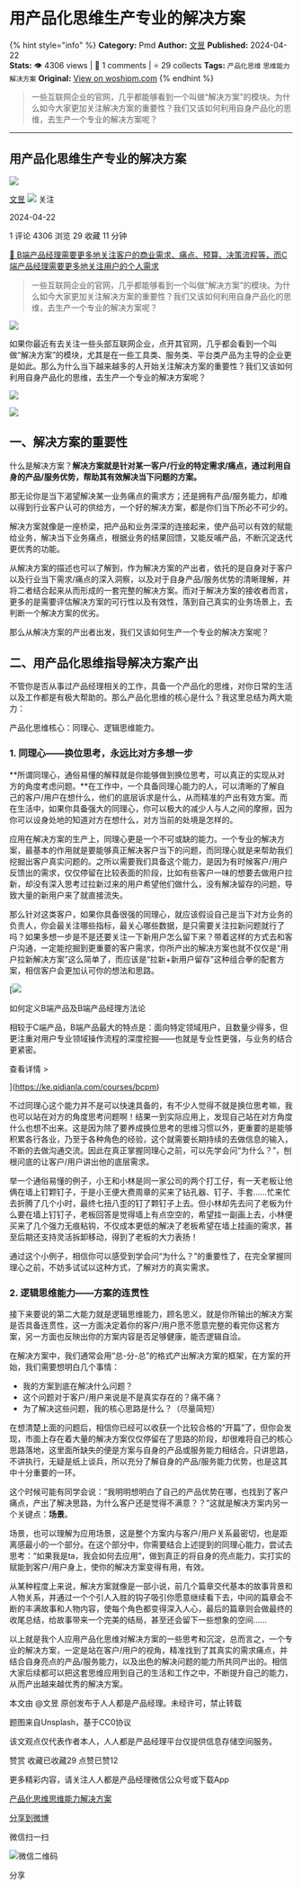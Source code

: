 # 用产品化思维生产专业的解决方案
{% hint style="info" %}
**Category:** Pmd
**Author:** [文昱](https://www.woshipm.com/u/1292895)
**Published:** 2024-04-22  
**Stats:** 👁️ 4306 views | 💬 1 comments | ⭐ 29 collects
**Tags:** `产品化思维` `思维能力` `解决方案`
**Original:** [View on woshipm.com](https://www.woshipm.com/pmd/6033350.html)
{% endhint %}
> 一些互联网企业的官网，几乎都能够看到一个叫做“解决方案”的模块。为什么如今大家更加关注解决方案的重要性？我们又该如何利用自身产品化的思维，去生产一个专业的解决方案呢？

---

## 用产品化思维生产专业的解决方案

[![](https://image.woshipm.com/wp-files/2021/09/tqj0ePMkmOWCSNaj7DfA.jpeg!/both/72x72)](https://www.woshipm.com/u/1292895)

[文昱](https://www.woshipm.com/u/1292895) ![](https://static.woshipm.com/tag/1101_1@2x.png) 关注

2024-04-22

1 评论 4306 浏览 29 收藏 11 分钟

[🔗 B端产品经理需要更多地关注客户的商业需求、痛点、预算、决策流程等，而C端产品经理需要更多地关注用户的个人需求](https://ke.qidianla.com/courses/bcpm)

> 一些互联网企业的官网，几乎都能够看到一个叫做“解决方案”的模块。为什么如今大家更加关注解决方案的重要性？我们又该如何利用自身产品化的思维，去生产一个专业的解决方案呢？

![](https://image.woshipm.com/2023/04/14/899b1896-da9e-11ed-9b82-00163e0b5ff3.png)

如果你最近有去关注一些头部互联网企业，点开其官网，几乎都会看到一个叫做“解决方案”的模块，尤其是在一些工具类、服务类、平台类产品为主导的企业更是如此。那么为什么当下越来越多的人开始关注解决方案的重要性？我们又该如何利用自身产品化的思维，去生产一个专业的解决方案呢？

![](https://image.woshipm.com/2024/04/16/baca6a72-fb93-11ee-93a8-00163e0b5ff3.png)

![](https://image.woshipm.com/2024/04/16/c242ad10-fb92-11ee-940e-00163e0b5ff3.png)

## 一、解决方案的重要性

什么是解决方案？**解决方案就是针对某一客户/行业的特定需求/痛点，通过利用自身的产品/服务优势，帮助其有效解决当下问题的方案。**

那无论你是当下渴望解决某一业务痛点的需求方；还是拥有产品/服务能力，却难以得到行业客户认可的供给方，一个好的解决方案，都是你们当下所必不可少的。

解决方案就像是一座桥梁，把产品和业务深深的连接起来，使产品可以有效的赋能给业务，解决当下业务痛点，根据业务的结果回馈，又能反哺产品，不断沉淀迭代更优秀的功能。

从解决方案的描述也可以了解到，作为解决方案的产出者，依托的是自身对于客户以及行业当下需求/痛点的深入洞察，以及对于自身产品/服务优势的清晰理解，并将二者结合起来从而形成的一套完整的解决方案。而对于解决方案的接收者而言，更多的是需要评估解决方案的可行性以及有效性，落到自己真实的业务场景上，去判断一个解决方案的优劣。

那么从解决方案的产出者出发，我们又该如何生产一个专业的解决方案呢？

## 二、用产品化思维指导解决方案产出

不管你是否从事过产品经理相关的工作，具备一个产品化的思维，对你日常的生活以及工作都是有极大帮助的。那么产品化思维的核心是什么？我这里总结为两大能力：

产品化思维核心：同理心、逻辑思维能力。

### 1\. 同理心——换位思考，永远比对方多想一步

**所谓同理心，通俗易懂的解释就是你能够做到换位思考，可以真正的实现从对方的角度考虑问题。**在工作中，一个具备同理心能力的人，可以清晰的了解自己的客户/用户在想什么，他们的底层诉求是什么，从而精准的产出有效方案。而在生活中，如果你具备强大的同理心，你可以极大的减少人与人之间的摩擦，因为你可以设身处地的知道对方在想什么，对方当前的处境是怎样的。

应用在解决方案的生产上，同理心更是一个不可或缺的能力。一个专业的解决方案，最基本的作用就是要能够真正解决客户当下的问题，而同理心就是来帮助我们挖掘出客户真实问题的。之所以需要我们具备这个能力，是因为有时候客户/用户反馈出的需求，仅仅停留在比较表面的阶段，比如有些客户一味的想要去做用户拉新，却没有深入思考过拉新过来的用户希望他们做什么，没有解决留存的问题，导致大量的新用户来了就直接流失。

那么针对这类客户，如果你具备很强的同理心，就应该假设自己是当下对方业务的负责人，你会最关注哪些指标，最关心哪些数据，是只需要关注拉新问题就行了吗？如果多想一步是不是还要关注一下新用户怎么留下来？带着这样的方式去和客户沟通，一定能挖掘到更重要的客户需求，你所产出的解决方案也就不仅仅是“用户拉新解决方案”这么简单了，而应该是“拉新+新用户留存”这种组合拳的配套方案，相信客户会更加认可你的想法和思路。

[![](https://image.woshipm.com/2023/08/02/72b77e4e-30e3-11ee-88e7-00163e0b5ff3.png)

如何定义B端产品及B端产品经理方法论

相较于C端产品，B端产品最大的特点是：面向特定领域用户，且数量少得多，但更注重对用户专业领域操作流程的深度挖掘——也就是专业性更强，与业务的结合更紧密。

查看详情 >

](https://ke.qidianla.com/courses/bcpm)

不过同理心这个能力并不是可以快速具备的，有不少人觉得不就是换位思考嘛，我也可以站在对方的角度思考问题啊！结果一到实际应用上，发现自己站在对方角度什么也想不出来。这是因为除了要养成换位思考的思维习惯以外，更重要的是能够积累各行各业，乃至于各种角色的经验，这个就需要长期持续的去做信息的输入，不断的去做沟通交流。因此在真正掌握同理心之前，可以先学会问“为什么？”，刨根问底的让客户/用户讲出他的底层需求。

举一个通俗易懂的例子，小王和小林是同一家公司的两个打工仔，有一天老板让他俩在墙上钉颗钉子，于是小王便大费周章的买来了钻孔器、钉子、手套……忙来忙去折腾了几个小时，最终七扭八歪的钉了颗钉子上去。但小林却先去问了老板为什么要在墙上钉钉子，老板回答是觉得墙上有点空空的，希望挂一副画上去，小林便买来了几个强力无痕粘钩，不仅成本更低的解决了老板希望在墙上挂画的需求，甚至后期还支持灵活拆卸移动，得到了老板的大力表扬！

通过这个小例子，相信你可以感受到学会问“为什么？”的重要性了，在完全掌握同理心之前，不妨多试试以这种方式，了解对方的真实需求。

### 2\. 逻辑思维能力——方案的连贯性

接下来要说的第二大能力就是逻辑思维能力，顾名思义，就是你所输出的解决方案是否具备连贯性，这一方面决定着你的客户/用户愿不愿意完整的看完你这套方案，另一方面也反映出你的方案内容是否足够健康，能否逻辑自洽。

在解决方案中，我们通常会用“总-分-总”的格式产出解决方案的框架，在方案的开始，我们需要想明白几个事情：

*   我的方案到底在解决什么问题？
*   这个问题对于客户/用户来说是不是真实存在的？痛不痛？
*   为了解决这些问题，我的核心思路是什么？（尽量简短）

在想清楚上面的问题后，相信你已经可以收获一个比较合格的“开篇”了，但你会发现，市面上存在着大量的解决方案仅仅停留在了思路的阶段，却很难将自己的核心思路落地，这里面所缺失的便是方案与自身的产品或服务能力相结合。只讲思路，不讲执行，无疑是纸上谈兵，所以充分了解自身的产品/服务能力优势，也是这其中十分重要的一环。

这个时候可能有同学会说：“我明明想明白了自己的产品优势在哪，也找到了客户痛点，产出了解决思路，为什么客户还是觉得不满意？？”这就是解决方案内另一个关键点：**场景**。

场景，也可以理解为应用场景，这是整个方案内与客户/用户关系最密切，也是距离感最小的一个部分。在这个部分中，你需要结合上述提到的同理心能力，尝试去思考：“如果我是ta，我会如何去应用”，做到真正的将自身的亮点能力，实打实的赋能到客户/用户身上，使你的解决方案变得有用，有效。

从某种程度上来说，解决方案就像是一部小说，前几个篇章交代基本的故事背景和人物关系，并通过一个个引人入胜的钩子吸引你愿意继续看下去，中间的篇章会不断的丰满故事和人物内容，使每个角色都变得深入人心，最后的篇章则会做最终的收尾总结，给故事带来一个完美的结局，甚至还会留下一些想象的空间……

以上就是我个人应用产品化思维对解决方案的一些思考和沉淀，总而言之，一个专业的解决方案，一定是站在客户/用户的视角，精准找到了其真实的需求痛点，并结合自身亮点的产品/服务能力，以及出色的解决问题的能力所共同产出的。相信大家后续都可以把这套思维应用到自己的生活和工作之中，不断提升自己的能力，从而产出越来越优秀的解决方案。

本文由 @文昱 原创发布于人人都是产品经理。未经许可，禁止转载

题图来自Unsplash，基于CC0协议

该文观点仅代表作者本人，人人都是产品经理平台仅提供信息存储空间服务。

赞赏 收藏已收藏29 点赞已赞12

更多精彩内容，请关注人人都是产品经理微信公众号或下载App

[产品化思维](https://www.woshipm.com/tag/%e4%ba%a7%e5%93%81%e5%8c%96%e6%80%9d%e7%bb%b4)[思维能力](https://www.woshipm.com/tag/%e6%80%9d%e7%bb%b4%e8%83%bd%e5%8a%9b)[解决方案](https://www.woshipm.com/tag/%e8%a7%a3%e5%86%b3%e6%96%b9%e6%a1%88)

[分享到微博](https://service.weibo.com/share/share.php?appkey=2775287854&title=用产品化思维生产专业的解决方案&url=https://www.woshipm.com/pmd/6033350.html&pic=https://image.woshipm.com/2023/04/14/899b1896-da9e-11ed-9b82-00163e0b5ff3.png)

微信扫一扫

![微信二维码](https://api.pwmqr.com/qrcode/create/?url=https://www.woshipm.com/pmd/6033350.html)

分享